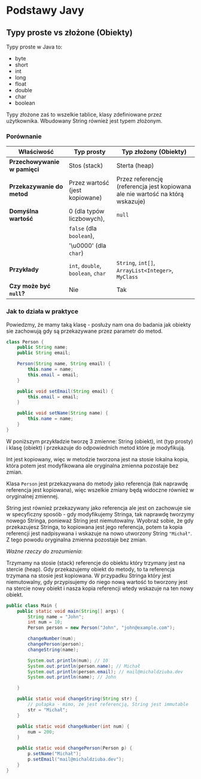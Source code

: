 
# Podstawy Javy

## Typy proste vs złożone (Obiekty)

Typy proste w Java to:
- byte
- short
- int
- long
- float
- double
- char
- boolean

Typy złożone zaś to wszelkie tablice, klasy zdefiniowane przez użytkownika. Wbudowany String również jest typem złożonym.

### Porównanie

| Właściwość                | Typ prosty                    | Typ złożony  (Obiekty)            |
|---------------------------|-------------------------------|-----------------------------------|
| **Przechowywanie w pamięci** | Stos    (stack)            | Sterta (heap)                     |
| **Przekazywanie do metod** | Przez wartość  (jest kopiowane)  | Przez referencję  (referencja jest kopiowana ale nie wartość na którą wskazuje)   |
| **Domyślna wartość**        | 0 (dla typów liczbowych),       | `null`                            |
|                             | `false` (dla `boolean`),        |                                   |
|                             | '\u0000' (dla `char`)           |                                   |
| **Przykłady**               | `int`, `double`, `boolean`, `char` | `String`, `int[]`, `ArrayList<Integer>`, `MyClass` |
| **Czy może być `null`?**    | Nie                            | Tak                               |

### Jak to działa w praktyce

Powiedzmy, że mamy taką klasę - posłuży nam ona do badania jak obiekty sie zachowują gdy są przekazywane przez parametr do metod.

```java
class Person {
    public String name;
    public String email;

    Person(String name, String email) {
        this.name = name;
        this.email = email;
    }

    public void setEmail(String email) {
        this.email = email;
    }

    public void setName(String name) {
        this.name = name;
    }
}
```

W poniższym przykładzie tworzę 3 zmienne: String (obiekt), int (typ prosty) i klasę (obiekt) i przekazuje do odpowiednich metod które je modyfikują.

Int jest kopiowany, więc w metodzie tworzona jest na stosie lokalna kopia, która potem jest modyfikowana ale oryginalna zmienna pozostaje bez zmian.

Klasa `Person` jest przekazywana do metody jako referencja (tak naprawdę referencja jest kopiowana), więc wszelkie zmiany będą widoczne również w oryginalnej zmiennej.

String jest również przekazywany jako referencja ale jest on zachowuje sie w specyficzny sposób - gdy modyfikujemy Stringa, tak naprawdę tworzymy nowego Stringa, ponieważ String jest niemutowalny. Wyobraź sobie, że gdy przekazujesz Stringa, to kopiowana jest jego referencja, potem ta kopia referencji jest nadpisywana i wskazuje na nowo utworzony String `"Michał"`. Z tego powodu oryginalna zmienna pozostaje bez zmian.

*Ważne rzeczy do zrozumienia*:

Trzymamy na stosie (stack) referencje do obiektu który trzymany jest na stercie (heap). Gdy przekazujemy obiekt do metody, to ta referencja trzymana na stosie jest kopiowana. W przypadku Stringa który jest niemutowalny,
gdy przypisujemy do niego nową wartość to tworzony jest na stercie nowy obiekt i nasza kopia referencji wtedy wskazuje na ten nowy obiekt.

```java
public class Main {
    public static void main(String[] args) {
        String name = "John";
        int num = 10;
        Person person = new Person("John", "john@example.com");

        changeNumber(num);
        changePerson(person);
        changeString(name);

        System.out.println(num); // 10
        System.out.println(person.name); // Michał
        System.out.println(person.email); // mail@michaldziuba.dev
        System.out.println(name); // John

    }

    public static void changeString(String str) {
        // pułapka - mimo, że jest referencją, String jest immutable
        str = "Michał";
    }

    public static void changeNumber(int num) {
        num = 200;
    }

    public static void changePerson(Person p) {
        p.setName("Michał");
        p.setEmail("mail@michaldziuba.dev");
    }
}
```
